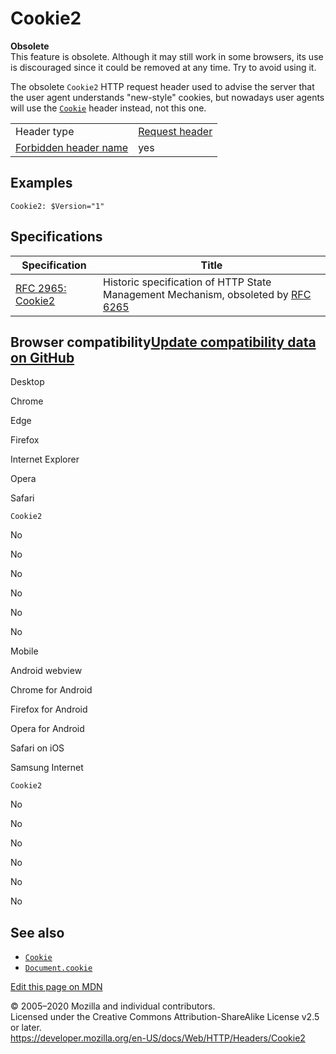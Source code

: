 Cookie2
=======

**Obsolete**  
This feature is obsolete. Although it may still work in some browsers, its use is discouraged since it could be removed at any time. Try to avoid using it.

The obsolete `Cookie2` HTTP request header used to advise the server that the user agent understands "new-style" cookies, but nowadays user agents will use the [`Cookie`](cookie) header instead, not this one.

<table><tbody><tr class="odd"><td>Header type</td><td><a href="https://developer.mozilla.org/en-US/docs/Glossary/Request_header">Request header</a></td></tr><tr class="even"><td><a href="https://developer.mozilla.org/en-US/docs/Glossary/Forbidden_header_name">Forbidden header name</a></td><td>yes</td></tr></tbody></table>

Examples
--------

    Cookie2: $Version="1"

Specifications
--------------

<table><thead><tr class="header"><th>Specification</th><th>Title</th></tr></thead><tbody><tr class="odd"><td><a href="https://tools.ietf.org/html/rfc2965">RFC 2965: Cookie2</a></td><td>Historic specification of HTTP State Management Mechanism, obsoleted by <a href="https://tools.ietf.org/html/rfc6265">RFC 6265</a></td></tr></tbody></table>

Browser compatibility<a href="https://github.com/mdn/browser-compat-data" class="bc-github-link">Update compatibility data on GitHub</a>
----------------------------------------------------------------------------------------------------------------------------------------

Desktop

<span class="bc-head-txt-label bc-head-icon-chrome">Chrome</span>

<span class="bc-head-txt-label bc-head-icon-edge">Edge</span>

<span class="bc-head-txt-label bc-head-icon-firefox">Firefox</span>

<span class="bc-head-txt-label bc-head-icon-ie">Internet Explorer</span>

<span class="bc-head-txt-label bc-head-icon-opera">Opera</span>

<span class="bc-head-txt-label bc-head-icon-safari">Safari</span>

`Cookie2`

No

No

No

No

No

No

Mobile

<span class="bc-head-txt-label bc-head-icon-webview_android">Android webview</span>

<span class="bc-head-txt-label bc-head-icon-chrome_android">Chrome for Android</span>

<span class="bc-head-txt-label bc-head-icon-firefox_android">Firefox for Android</span>

<span class="bc-head-txt-label bc-head-icon-opera_android">Opera for Android</span>

<span class="bc-head-txt-label bc-head-icon-safari_ios">Safari on iOS</span>

<span class="bc-head-txt-label bc-head-icon-samsunginternet_android">Samsung Internet</span>

`Cookie2`

No

No

No

No

No

No

See also
--------

-   [`Cookie`](cookie)
-   [`Document.cookie`](https://developer.mozilla.org/en-US/docs/Web/API/Document/cookie)

<a href="https://developer.mozilla.org/en-US/docs/Web/HTTP/Headers/Cookie2$edit" class="_attribution-link">Edit this page on MDN</a>

© 2005–2020 Mozilla and individual contributors.  
Licensed under the Creative Commons Attribution-ShareAlike License v2.5 or later.  
<a href="https://developer.mozilla.org/en-US/docs/Web/HTTP/Headers/Cookie2" class="_attribution-link">https://developer.mozilla.org/en-US/docs/Web/HTTP/Headers/Cookie2</a>
